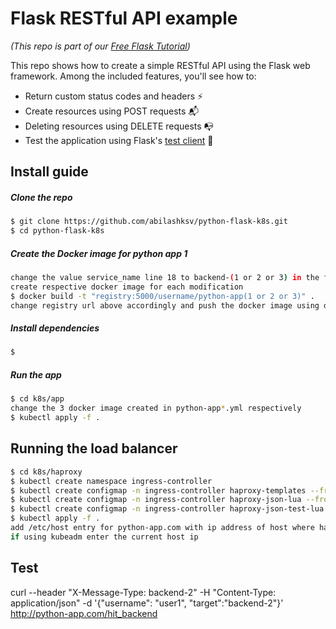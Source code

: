 # Flask RESTful API example
_(This repo is part of our [Free Flask Tutorial](https://flask-tutorial.com))_

This repo shows how to create a simple RESTful API using the Flask web framework. Among the included features, you'll see how to:
* Return custom status codes and headers ⚡️
* Create resources using POST requests 📬
* Deleting resources using DELETE requests 📭
* Test the application using Flask's [test client](http://flask.pocoo.org/docs/latest/testing) 🔮

## Install guide

##### Clone the repo

```bash
$ git clone https://github.com/abilashksv/python-flask-k8s.git
$ cd python-flask-k8s
```

##### Create the Docker image for python app 1
```bash
change the value service_name line 18 to backend-(1 or 2 or 3) in the file api/_01_manual_response_class.py
create respective docker image for each modification
$ docker build -t "registry:5000/username/python-app(1 or 2 or 3)" .
change registry url above accordingly and push the docker image using docker push <image_name>
```

##### Install dependencies
```bash
$ 
```

##### Run the app
```bash
$ cd k8s/app
change the 3 docker image created in python-app*.yml respectively
$ kubectl apply -f .
```

## Running the load balancer

```bash
$ cd k8s/haproxy
$ kubectl create namespace ingress-controller
$ kubectl create configmap -n ingress-controller haproxy-templates --from-file=./files/haproxy.tmpl
$ kubectl create configmap -n ingress-controller haproxy-json-lua --from-file=./files/json.lua 
$ kubectl create configmap -n ingress-controller haproxy-json-test-lua --from-file=./files/test.lua
$ kubectl apply -f .
add /etc/host entry for python-app.com with ip address of host where haproxy app is running
if using kubeadm enter the current host ip
```


## Test
curl --header "X-Message-Type: backend-2" -H "Content-Type: application/json" -d '{"username": "user1", "target":"backend-2"}'  http://python-app.com/hit_backend
```bash
```
